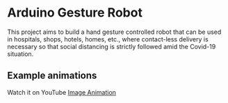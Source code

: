 # Arduino Gesture Robot

This project aims to build a hand gesture controlled robot that can be used in hospitals, shops, hotels, homes, etc., where contact-less delivery is necessary so that social distancing is strictly followed amid the Covid-19 situation.
 
## Example animations

Watch it on YouTube [Image Animation](https://youtu.be/mHv-YXXXko8)